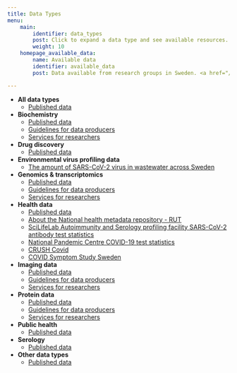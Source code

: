 ```yaml
---
title: Data Types
menu:
    main:
        identifier: data_types
        post: Click to expand a data type and see available resources.
        weight: 10
    homepage_available_data:
        name: Available data
        identifier: available_data
        post: Data available from research groups in Sweden. <a href="/data_types/all/data/">See available data for all data types <i class="fas fa-arrow-circle-right"></i></a>

---
```


* **All data types**
    * [Published data](all/data/)
* **Biochemistry**
    * [Published data](compound_and_target_data/data/)
    * [Guidelines for data producers](compound_and_target_data/guidelines/)
    * [Services for researchers](compound_and_target_data/services/)
* **Drug discovery**
    * [Published data](drug_discovery/data/)
* **Environmental virus profiling data**
    * [The amount of SARS-CoV-2 virus in wastewater across Sweden](environment/wastewater/)
* **Genomics &amp; transcriptomics**
    * [Published data](genomics_transcriptomics/data/)
    * [Guidelines for data producers](genomics_transcriptomics/guidelines/)
    * [Services for researchers](genomics_transcriptomics/services/)
* **Health data**
    * [Published data](health_data/data/)
    * [About the National health metadata repository - RUT](health_data/rut/)
    * [SciLifeLab Autoimmunity and Serology profiling facility SARS-CoV-2 antibody test statistics](health_data/serology-statistics/)
    * [National Pandemic Centre COVID-19 test statistics](health_data/npc-statistics/)
    * [CRUSH Covid](health_data/crush_covid/)
    * [COVID Symptom Study Sweden](health_data/symptom_study_sweden/)
* **Imaging data**
    * [Published data](imaging_data/data/)
    * [Guidelines for data producers](imaging_data/guidelines/)
    * [Services for researchers](imaging_data/services/)
* **Protein data**
    * [Published data](protein_data/data/)
    * [Guidelines for data producers](protein_data/guidelines/)
    * [Services for researchers](protein_data/services/)
* **Public health**
    * [Published data](public_health/data/)
* **Serology**
    * [Published data](serology/data/)
* **Other data types**
    * [Published data](other_data/data/)
